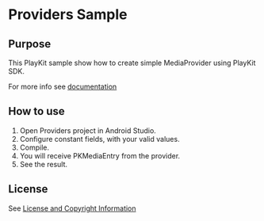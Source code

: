 # Providers Sample

## Purpose

This PlayKit sample show how to create simple MediaProvider using PlayKit SDK.

For more info see [documentation](https://vpaas.kaltura.com/documentation/Mobile-Video-Player-SDKs/v3_Android_ConnectingServices.html)

## How to use

1. Open Providers project in Android Studio.
2. Configure constant fields, with your valid values.
3. Compile.
4. You will receive PKMediaEntry from the provider.
5. See the result.

## License

See [License and Copyright Information](https://github.com/kaltura/playkit-android-samples#license-and-copyright-information)

